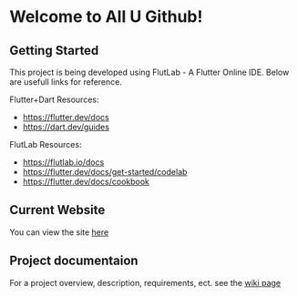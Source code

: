 # Welcome to All U Github!

## Getting Started

This project is being developed using FlutLab - A Flutter Online IDE. Below are usefull links for reference.

Flutter+Dart Resources:
- https://flutter.dev/docs
- https://dart.dev/guides

FlutLab Resources:
- https://flutlab.io/docs
- https://flutter.dev/docs/get-started/codelab
- https://flutter.dev/docs/cookbook

## Current Website

You can view the site [here](https://github.com/Tom1779/All_U)

## Project documentaion

For a project overview, description, requirements, ect. see the [wiki page](https://github.com/Tom1779/All_U/wiki)





